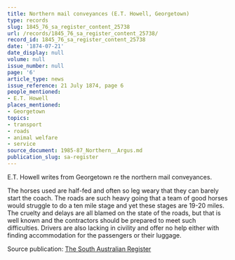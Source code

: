 ```yaml
---
title: Northern mail conveyances (E.T. Howell, Georgetown)
type: records
slug: 1845_76_sa_register_content_25738
url: /records/1845_76_sa_register_content_25738/
record_id: 1845_76_sa_register_content_25738
date: '1874-07-21'
date_display: null
volume: null
issue_number: null
page: '6'
article_type: news
issue_reference: 21 July 1874, page 6
people_mentioned:
- E.T. Howell
places_mentioned:
- Georgetown
topics:
- transport
- roads
- animal welfare
- service
source_document: 1985-87_Northern__Argus.md
publication_slug: sa-register
---
```


E.T. Howell writes from Georgetown re the northern mail conveyances.

The horses used are half-fed and often so leg weary that they can barely start the coach.  The roads are such heavy going that a team of good horses would struggle to do a ten mile stage and yet these stages are 19-20 miles.  The cruelty and delays are all blamed on the state of the roads, but that is well known and the contractors should be prepared to meet such difficulties.  Drivers are also lacking in civility and offer no help either with finding accommodation for the passengers or their luggage.

Source publication: [The South Australian Register](/publications/sa-register/)
